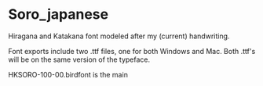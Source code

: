# Soro_japanese
Hiragana and Katakana font modeled after my (current) handwriting.

Font exports include two .ttf files, one for both Windows and Mac. Both .ttf's will be on the same version of the typeface.

HKSORO-100-00.birdfont is the main
